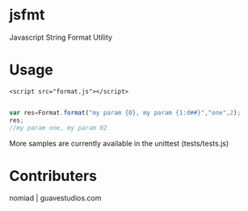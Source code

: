 jsfmt
=====

Javascript String Format Utility

Usage
=====

  `<script src="format.js"></script>`
  ```javascript
  
  var res=Format.format("my param {0}, my param {1:d##}","one",2);
  res;
  //my param one, my param 02
  ```

More samples are currently available in the unittest (tests/tests.js)

Contributers
=====
nomiad | guavestudios.com